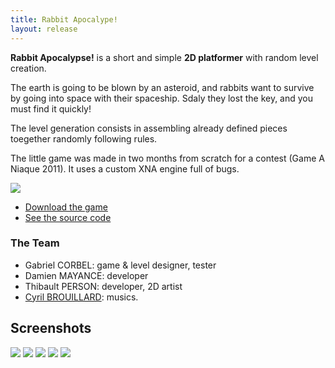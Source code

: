 ```yaml
---
title: Rabbit Apocalype!
layout: release
---
```


**Rabbit Apocalypse!** is a short and simple **2D platformer** with random level creation.

The earth is going to be blown by an asteroid, and rabbits want to survive by going into space with their spaceship.
Sdaly they lost the key, and you must find it quickly!

The level generation consists in assembling already defined pieces toegether randomly following rules.

The little game was made in two months from scratch for a contest (Game A Niaque 2011). It uses a custom XNA engine full of bugs.

<img src="{{site.url}}/static/content/posts/ra/screen0.png" />

- [Download the game](http://thegreatpaperadventure.com/files/RabbitApocalypse_v1.0_TGS_FINAL.zip)
- [See the source code](https://github.com/Valryon/Rabbit-Apocalypse)

### The Team

- Gabriel CORBEL: game & level designer, tester
- Damien MAYANCE: developer
- Thibault PERSON: developer, 2D artist
- [Cyril BROUILLARD](http://www.chiptunes-headbangers.net/Spintronic): musics.

## Screenshots

<img src="{{site.url}}/static/content/posts/ra/screen1.png" />

<img src="{{site.url}}/static/content/posts/ra/screen2.png" />

<img src="{{site.url}}/static/content/posts/ra/screen3.png" />

<img src="{{site.url}}/static/content/posts/ra/screen4.png" />

<img src="{{site.url}}/static/content/posts/ra/screen5.png" />

